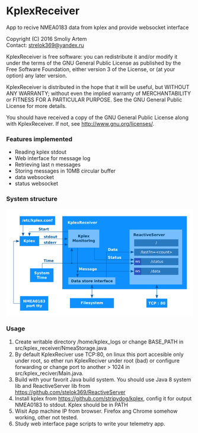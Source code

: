 # KplexReceiver
App to recive NMEA0183 data from kplex and provide websocket interface

Copyright (C) 2016 Smoliy Artem<br>Contact: strelok369@yandex.ru

KplexReceiver is free software: you can redistribute it and/or modify it under the terms of the GNU General Public License as published by the Free Software Foundation, either version 3 of the License, or (at your option) any later version.

KplexReceiver is distributed in the hope that it will be useful, but WITHOUT ANY WARRANTY; without even the implied warranty of MERCHANTABILITY or FITNESS FOR A PARTICULAR PURPOSE. See the GNU General Public License for more details.

You should have received a copy of the GNU General Public License
along with KplexReceiver. If not, see <http://www.gnu.org/licenses/>.

### Features implemented 
- Reading kplex stdout
- Web interface for message log
- Retrieving last n messages
- Storing messages in 10MB circular buffer
- data websocket
- status websocket

### System structure
![Structure](/docs/struct_en.png?raw=true "Structure")

### Usage
1. Create writable directory /home/kplex_logs or change BASE_PATH in src/kplex_receiver/NmeaStorage.java
2. By default KplexReciver use TCP:80, on linux this port accesible only under root, so ether run KplexReciver under root (bad) or configure forwarding or change port to another > 1024 in src/kplex_reciver/Main.java.
3. Build with your favorit Java build system. You should use Java 8 system lib and ReactiveServer lib from https://github.com/stelok369/ReactiveServer
4. Install kplex from https://github.com/stripydog/kplex, config it for output NMEA0183 to stdout. Kplex should be in PATH
5. Wisit App machine IP from browser. Firefox ang Chrome somehow working, other not tested.
6. Study web interface page scripts to write your telemetry app.